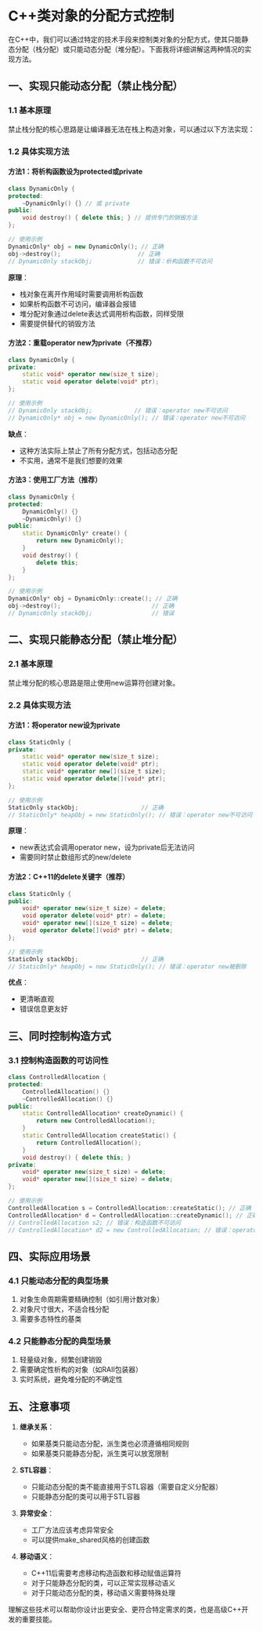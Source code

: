 # C++类对象的分配方式控制

在C++中，我们可以通过特定的技术手段来控制类对象的分配方式，使其只能静态分配（栈分配）或只能动态分配（堆分配）。下面我将详细讲解这两种情况的实现方法。

## 一、实现只能动态分配（禁止栈分配）

### 1.1 基本原理
禁止栈分配的核心思路是让编译器无法在栈上构造对象，可以通过以下方法实现：

### 1.2 具体实现方法

#### 方法1：将析构函数设为protected或private

```cpp
class DynamicOnly {
protected:
    ~DynamicOnly() {} // 或 private
public:
    void destroy() { delete this; } // 提供专门的销毁方法
};

// 使用示例
DynamicOnly* obj = new DynamicOnly(); // 正确
obj->destroy();                      // 正确
// DynamicOnly stackObj;             // 错误：析构函数不可访问
```

**原理**：
- 栈对象在离开作用域时需要调用析构函数
- 如果析构函数不可访问，编译器会报错
- 堆分配对象通过delete表达式调用析构函数，同样受限
- 需要提供替代的销毁方法

#### 方法2：重载operator new为private（不推荐）

```cpp
class DynamicOnly {
private:
    static void* operator new(size_t size);
    static void operator delete(void* ptr);
};

// 使用示例
// DynamicOnly stackObj;            // 错误：operator new不可访问
// DynamicOnly* obj = new DynamicOnly(); // 错误：operator new不可访问
```

**缺点**：
- 这种方法实际上禁止了所有分配方式，包括动态分配
- 不实用，通常不是我们想要的效果

#### 方法3：使用工厂方法（推荐）

```cpp
class DynamicOnly {
protected:
    DynamicOnly() {}
    ~DynamicOnly() {}
public:
    static DynamicOnly* create() {
        return new DynamicOnly();
    }
    void destroy() {
        delete this;
    }
};

// 使用示例
DynamicOnly* obj = DynamicOnly::create(); // 正确
obj->destroy();                          // 正确
// DynamicOnly stackObj;                 // 错误
```

## 二、实现只能静态分配（禁止堆分配）

### 2.1 基本原理
禁止堆分配的核心思路是阻止使用new运算符创建对象。

### 2.2 具体实现方法

#### 方法1：将operator new设为private

```cpp
class StaticOnly {
private:
    static void* operator new(size_t size);
    static void operator delete(void* ptr);
    static void* operator new[](size_t size);
    static void operator delete[](void* ptr);
};

// 使用示例
StaticOnly stackObj;                  // 正确
// StaticOnly* heapObj = new StaticOnly(); // 错误：operator new不可访问
```

**原理**：
- new表达式会调用operator new，设为private后无法访问
- 需要同时禁止数组形式的new/delete

#### 方法2：C++11的delete关键字（推荐）

```cpp
class StaticOnly {
public:
    void* operator new(size_t size) = delete;
    void operator delete(void* ptr) = delete;
    void* operator new[](size_t size) = delete;
    void operator delete[](void* ptr) = delete;
};

// 使用示例
StaticOnly stackObj;                  // 正确
// StaticOnly* heapObj = new StaticOnly(); // 错误：operator new被删除
```

**优点**：
- 更清晰直观
- 错误信息更友好

## 三、同时控制构造方式

### 3.1 控制构造函数的可访问性

```cpp
class ControlledAllocation {
protected:
    ControlledAllocation() {}
    ~ControlledAllocation() {}
public:
    static ControlledAllocation* createDynamic() {
        return new ControlledAllocation();
    }
    static ControlledAllocation createStatic() {
        return ControlledAllocation();
    }
    void destroy() { delete this; }
private:
    void* operator new(size_t size) = delete;
    void* operator new[](size_t size) = delete;
};

// 使用示例
ControlledAllocation s = ControlledAllocation::createStatic(); // 正确
ControlledAllocation* d = ControlledAllocation::createDynamic(); // 正确
// ControlledAllocation s2; // 错误：构造函数不可访问
// ControlledAllocation* d2 = new ControlledAllocation; // 错误：operator new被删除
```

## 四、实际应用场景

### 4.1 只能动态分配的典型场景
1. 对象生命周期需要精确控制（如引用计数对象）
2. 对象尺寸很大，不适合栈分配
3. 需要多态特性的基类

### 4.2 只能静态分配的典型场景
1. 轻量级对象，频繁创建销毁
2. 需要确定性析构的对象（如RAII包装器）
3. 实时系统，避免堆分配的不确定性

## 五、注意事项

1. **继承关系**：
   - 如果基类只能动态分配，派生类也必须遵循相同规则
   - 如果基类只能静态分配，派生类可以放宽限制

2. **STL容器**：
   - 只能动态分配的类不能直接用于STL容器（需要自定义分配器）
   - 只能静态分配的类可以用于STL容器

3. **异常安全**：
   - 工厂方法应该考虑异常安全
   - 可以提供make_shared风格的创建函数

4. **移动语义**：
   - C++11后需要考虑移动构造函数和移动赋值运算符
   - 对于只能静态分配的类，可以正常实现移动语义
   - 对于只能动态分配的类，移动语义需要特殊处理

理解这些技术可以帮助你设计出更安全、更符合特定需求的类，也是高级C++开发的重要技能。